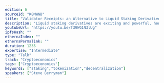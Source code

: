 ```yaml
---
edition: 6
sourceId: "K8MWNB"
title: "Validator Receipts: an Alternative to Liquid Staking Derivatives"
description: "Liquid staking derivatives are exciting and powerful, however come with centralization risk and the dangers of holding a derivative rather than its underlying asset.  Validator receipts present an alternative mechanism by which Ether locked in staking can be used as collateral without exposure to derivatives or loss of control of the validating funds."
youtubeUrl: "https://youtu.be/f39WG1N3lUg"
ipfsHash: ""
ethernaIndex: ""
ethernaPermalink: ""
duration: 1235
expertise: "Intermediate"
type: "Talk"
track: "Cryptoeconomics"
tags: ["Cryptoeconomics"]
keywords: ["staking","tokenization","decentralization"]
speakers: ["Steve Berryman"]
---
```

